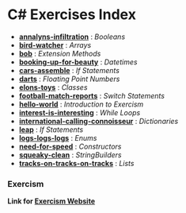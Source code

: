 # C# Exercises Index

+ **[annalyns-infiltration](https://github.com/RaMirand/Exercism/blob/main/csharp/annalyns-infiltration/README.md)** : *Booleans*
+ **[bird-watcher](https://github.com/RaMirand/Exercism/blob/main/csharp/bird-watcher/README.md)** : *Arrays*
+ **[bob](https://github.com/RaMirand/Exercism/blob/main/csharp/bob/README.md)** : *Extension Methods*
+ **[booking-up-for-beauty](https://github.com/RaMirand/Exercism/blob/main/csharp/booking-up-for-beauty/README.md)** : *Datetimes*
+ **[cars-assemble](https://github.com/RaMirand/Exercism/blob/main/csharp/cars-assemble/README.md)** : *If Statements*
+ **[darts](https://github.com/RaMirand/Exercism/blob/main/csharp/darts/README.md)** : *Floating Point Numbers*
+ **[elons-toys](https://github.com/RaMirand/Exercism/blob/main/csharp/elons-toys/README.md)** : *Classes*
+ **[football-match-reports](https://github.com/RaMirand/Exercism/blob/main/csharp/football-match-reports/README.md)** : *Switch Statements*
+ **[hello-world](https://github.com/RaMirand/Exercism/blob/main/csharp/hello-world/README.md)** : *Introduction to Exercism*
+ **[interest-is-interesting](https://github.com/RaMirand/Exercism/blob/main/csharp/interest-is-interesting/README.md)** : *While Loops*
+ **[international-calling-connoisseur](https://github.com/RaMirand/Exercism/blob/main/csharp/international-calling-connoisseur/README.md)** : *Dictionaries*
+ **[leap](https://github.com/RaMirand/Exercism/blob/main/csharp/leap/README.md)** : *If Statements*
+ **[logs-logs-logs](https://github.com/RaMirand/Exercism/blob/main/csharp/logs-logs-logs/README.md)** : *Enums*
+ **[need-for-speed](https://github.com/RaMirand/Exercism/blob/main/csharp/need-for-speed/README.md)** : *Constructors*
+ **[squeaky-clean](https://github.com/RaMirand/Exercism/blob/main/csharp/squeaky-clean/README.md)** : *StringBuilders*
+ **[tracks-on-tracks-on-tracks](https://github.com/RaMirand/Exercism/blob/main/csharp/tracks-on-tracks-on-tracks/README.md)** : *Lists*

### Exercism

**Link for [Exercism Website](https://exercism.org/)**